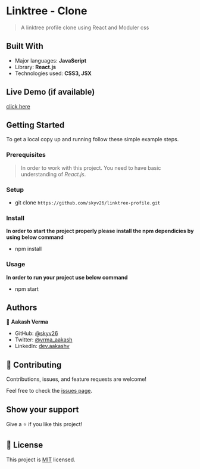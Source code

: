 # Linktree - Clone

> A linktree profile clone using React and Moduler css

## Built With

- Major languages: **JavaScript**
- Library: **React.js**
- Technologies used: **CSS3, JSX**

## Live Demo (if available)

[click here](https://skyv26.github.io/linktree-profile/)

## Getting Started


To get a local copy up and running follow these simple example steps.

### Prerequisites

> In order to work with this project. You need to have basic understanding of *React.js*.

### Setup

- git clone `https://github.com/skyv26/linktree-profile.git`

### Install

**In order to start the project properly please install the npm dependicies by using below command**

- npm install

### Usage

**In order to run your project use below command**

- npm start

## Authors

👤 **Aakash Verma**

- GitHub: [@skyv26](https://github.com/skyv26)
- Twitter: [@vrma_aakash](https://twitter.com/vrma_aakash)
- LinkedIn: [dev.aakashv](https://linkedin.com/in/skyv2022)


## 🤝 Contributing

Contributions, issues, and feature requests are welcome!

Feel free to check the [issues page](../../issues/).

## Show your support

Give a ⭐️ if you like this project!

## 📝 License

This project is [MIT](./LICENSE) licensed.
